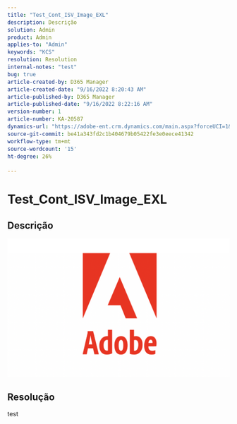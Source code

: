 ```yaml
---
title: "Test_Cont_ISV_Image_EXL"
description: Descrição
solution: Admin
product: Admin
applies-to: "Admin"
keywords: "KCS"
resolution: Resolution
internal-notes: "test"
bug: true
article-created-by: D365 Manager
article-created-date: "9/16/2022 8:20:43 AM"
article-published-by: D365 Manager
article-published-date: "9/16/2022 8:22:16 AM"
version-number: 1
article-number: KA-20587
dynamics-url: "https://adobe-ent.crm.dynamics.com/main.aspx?forceUCI=1&pagetype=entityrecord&etn=knowledgearticle&id=954ea970-9835-ed11-9db1-002248086696"
source-git-commit: be41a343fd2c1b404679b05422fe3e0eece41342
workflow-type: tm+mt
source-wordcount: '15'
ht-degree: 26%

---
```


# Test_Cont_ISV_Image_EXL

## Descrição

![](assets/___5f2dfda6-9835-ed11-9db1-002248086696___.png)

## Resolução


test
